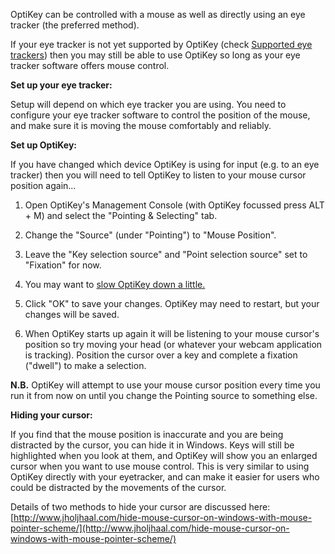 OptiKey can be controlled with a mouse as well as directly using an eye tracker (the preferred method).

If your eye tracker is not yet supported by OptiKey (check [Supported eye trackers](Supported-eye-trackers.md)) then you may still be able to use OptiKey so long as your eye tracker software offers mouse control.

**Set up your eye tracker:**

Setup will depend on which eye tracker you are using. You need to configure your eye tracker software to control the position of the mouse, and make sure it is moving the mouse comfortably and reliably.

**Set up OptiKey:**

If you have changed which device OptiKey is using for input (e.g. to an eye tracker) then you will need to tell OptiKey to listen to your mouse cursor position again...

1. Open OptiKey's Management Console (with OptiKey focussed press ALT + M) and select the "Pointing & Selecting" tab.

2. Change the "Source" (under "Pointing") to "Mouse Position". 

3. Leave the "Key selection source" and "Point selection source" set to "Fixation" for now. 

4. You may want to [slow OptiKey down a little.](Speed-up-&-slow-down.md)

5. Click "OK" to save your changes. OptiKey may need to restart, but your changes will be saved.

6. When OptiKey starts up again it will be listening to your mouse cursor's position so try moving your head (or whatever your webcam application is tracking). Position the cursor over a key and complete a fixation ("dwell") to make a selection.

**N.B.** OptiKey will attempt to use your mouse cursor position every time you run it from now on until you change the Pointing source to something else.

**Hiding your cursor:**

If you find that the mouse position is inaccurate and you are being distracted by the cursor, you can hide it in Windows. Keys will still be highlighted when you look at them, and OptiKey will show you an enlarged cursor when you want to use mouse control. This is very similar to using OptiKey directly with your eyetracker, and can make it easier for users who could be distracted by the movements of the cursor.

Details of two methods to hide your cursor are discussed here:
[http://www.jholjhaal.com/hide-mouse-cursor-on-windows-with-mouse-pointer-scheme/](http://www.jholjhaal.com/hide-mouse-cursor-on-windows-with-mouse-pointer-scheme/)